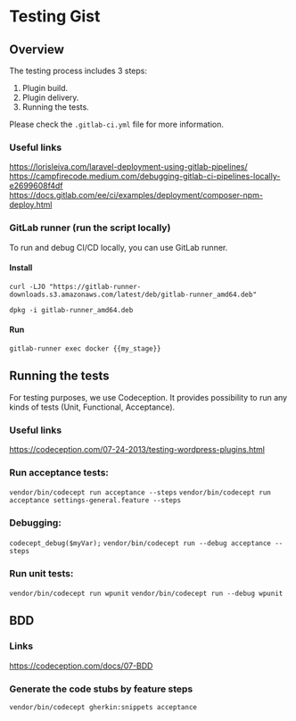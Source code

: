 # Testing Gist

## Overview
The testing process includes 3 steps:
1. Plugin build.
2. Plugin delivery.
3. Running the tests.

Please check the `.gitlab-ci.yml` file for more information.


### Useful links
https://lorisleiva.com/laravel-deployment-using-gitlab-pipelines/
https://campfirecode.medium.com/debugging-gitlab-ci-pipelines-locally-e2699608f4df
https://docs.gitlab.com/ee/ci/examples/deployment/composer-npm-deploy.html

### GitLab runner (run the script locally)
To run and debug CI/CD locally, you can use GitLab runner.

#### Install

`curl -LJO "https://gitlab-runner-downloads.s3.amazonaws.com/latest/deb/gitlab-runner_amd64.deb"`

`dpkg -i gitlab-runner_amd64.deb`

#### Run

`gitlab-runner exec docker {{my_stage}}`


## Running the tests
For testing purposes, we use Codeception. It provides possibility to run any kinds of tests (Unit, Functional, Acceptance).

### Useful links
https://codeception.com/07-24-2013/testing-wordpress-plugins.html

### Run acceptance tests:
`vendor/bin/codecept run acceptance --steps`
`vendor/bin/codecept run acceptance settings-general.feature --steps`

### Debugging:
`codecept_debug($myVar);`
`vendor/bin/codecept run --debug acceptance --steps`

### Run unit tests:
`vendor/bin/codecept run wpunit`
`vendor/bin/codecept run --debug wpunit`


## BDD
### Links
https://codeception.com/docs/07-BDD

### Generate the code stubs by feature steps
`vendor/bin/codecept gherkin:snippets acceptance`
